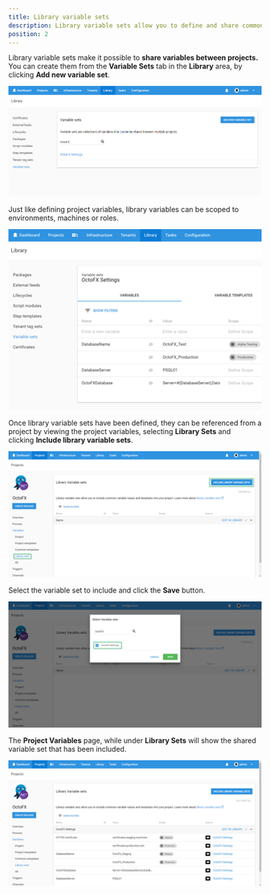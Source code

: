 ```yaml
---
title: Library variable sets
description: Library variable sets allow you to define and share common variables between your Octopus projects.
position: 2
---
```


Library variable sets make it possible to **share variables between projects.** You can create them from the **Variable Sets** tab in the **Library** area, by clicking **Add new variable set**.

![](/docs/images/3048089/3277721.png "width=500")

Just like defining project variables, library variables can be scoped to environments, machines or roles.

![](/docs/images/3048089/3277720.png "width=500")

Once library variable sets have been defined, they can be referenced from a project by viewing the project variables, selecting **Library Sets** and clicking **Include library variable sets**.

![](/docs/images/3048089/3277719.png "width=500")

Select the variable set to include and click the **Save** button.

![](/docs/images/3048089/3277718.png "width=500")

The **Project Variables** page, while under **Library Sets** will show the shared variable set that has been included.

![](/docs/images/3048089/3277717.png "width=500")
